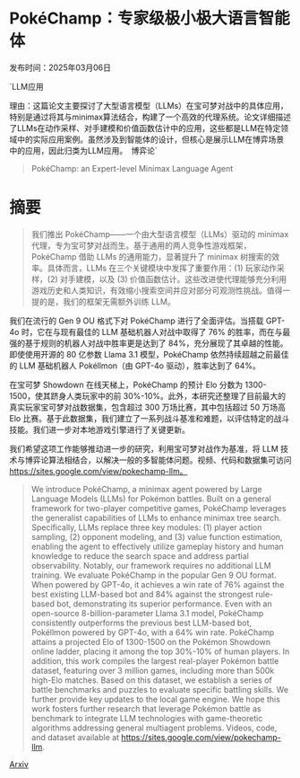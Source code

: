 # PokéChamp：专家级极小极大语言智能体

发布时间：2025年03月06日

`LLM应用

理由：这篇论文主要探讨了大型语言模型（LLMs）在宝可梦对战中的具体应用，特别是通过将其与minimax算法结合，构建了一个高效的代理系统。论文详细描述了LLMs在动作采样、对手建模和价值函数估计中的应用，这些都是LLM在特定领域中的实际应用案例。虽然涉及到智能体的设计，但核心是展示LLM在博弈场景中的应用，因此归类为LLM应用。` `博弈论`

> PokéChamp: an Expert-level Minimax Language Agent

# 摘要

> 我们推出 PokéChamp——一个由大型语言模型（LLMs）驱动的 minimax 代理，专为宝可梦对战而生。基于通用的两人竞争性游戏框架，PokéChamp 借助 LLMs 的通用能力，显著提升了 minimax 树搜索的效率。具体而言，LLMs 在三个关键模块中发挥了重要作用：(1) 玩家动作采样，(2) 对手建模，以及 (3) 价值函数估计。这些改进使代理能够充分利用游戏历史和人类知识，有效缩小搜索空间并应对部分可观测性挑战。值得一提的是，我们的框架无需额外训练 LLM。

我们在流行的 Gen 9 OU 格式下对 PokéChamp 进行了全面评估。当搭载 GPT-4o 时，它在与现有最佳的 LLM 基础机器人对战中取得了 76% 的胜率，而在与最强的基于规则的机器人对战中胜率更是达到了 84%，充分展现了其卓越的性能。即使使用开源的 80 亿参数 Llama 3.1 模型，PokéChamp 依然持续超越之前最佳的 LLM 基础机器人 Pokéllmon（由 GPT-4o 驱动），胜率达到了 64%。

在宝可梦 Showdown 在线天梯上，PokéChamp 的预计 Elo 分数为 1300-1500，使其跻身人类玩家中的前 30%-10%。此外，本研究还整理了目前最大的真实玩家宝可梦对战数据集，包含超过 300 万场比赛，其中包括超过 50 万场高 Elo 比赛。基于此数据集，我们建立了一系列战斗基准和难题，以评估特定的战斗技能。我们进一步对本地游戏引擎进行了关键更新。

我们希望这项工作能够推动进一步的研究，利用宝可梦对战作为基准，将 LLM 技术与博弈论算法相结合，以解决一般的多智能体问题。视频、代码和数据集可访问 https://sites.google.com/view/pokechamp-llm。


> We introduce PokéChamp, a minimax agent powered by Large Language Models (LLMs) for Pokémon battles. Built on a general framework for two-player competitive games, PokéChamp leverages the generalist capabilities of LLMs to enhance minimax tree search. Specifically, LLMs replace three key modules: (1) player action sampling, (2) opponent modeling, and (3) value function estimation, enabling the agent to effectively utilize gameplay history and human knowledge to reduce the search space and address partial observability. Notably, our framework requires no additional LLM training. We evaluate PokéChamp in the popular Gen 9 OU format. When powered by GPT-4o, it achieves a win rate of 76% against the best existing LLM-based bot and 84% against the strongest rule-based bot, demonstrating its superior performance. Even with an open-source 8-billion-parameter Llama 3.1 model, PokéChamp consistently outperforms the previous best LLM-based bot, Pokéllmon powered by GPT-4o, with a 64% win rate. PokéChamp attains a projected Elo of 1300-1500 on the Pokémon Showdown online ladder, placing it among the top 30%-10% of human players. In addition, this work compiles the largest real-player Pokémon battle dataset, featuring over 3 million games, including more than 500k high-Elo matches. Based on this dataset, we establish a series of battle benchmarks and puzzles to evaluate specific battling skills. We further provide key updates to the local game engine. We hope this work fosters further research that leverage Pokémon battle as benchmark to integrate LLM technologies with game-theoretic algorithms addressing general multiagent problems. Videos, code, and dataset available at https://sites.google.com/view/pokechamp-llm.

[Arxiv](https://arxiv.org/abs/2503.04094)